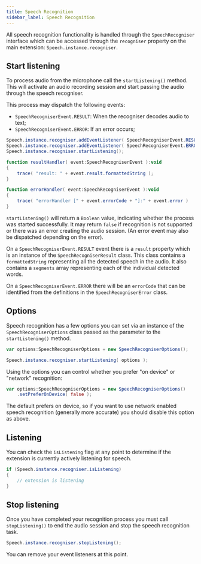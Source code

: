 ```yaml
---
title: Speech Recognition
sidebar_label: Speech Recognition
---
```



All speech recognition functionality is handled through the `SpeechRecogniser` interface which can be accessed through the `recogniser` property on the main extension: `Speech.instance.recogniser`.


## Start listening 

To process audio from the microphone call the `startListening()` method. This will activate an audio recording session and start passing the audio through the speech recogniser.

This process may dispatch the following events:
- `SpeechRecogniserEvent.RESULT`: When the recogniser decodes audio to text;
- `SpeechRecogniserEvent.ERROR`: If an error occurs;
 


```actionscript
Speech.instance.recogniser.addEventListener( SpeechRecogniserEvent.RESULT, resultHandler );
Speech.instance.recogniser.addEventListener( SpeechRecogniserEvent.ERROR, errorHandler );
Speech.instance.recogniser.startListening();

function resultHandler( event:SpeechRecogniserEvent ):void
{
    trace( "result: " + event.result.formattedString );
}

function errorHandler( event:SpeechRecogniserEvent ):void
{
    trace( "errorHandler [" + event.errorCode + "]:" + event.error )
}
```

`startListening()` will return a `Boolean` value, indicating whether the process was started successfully. It may return `false` if recognition is not supported or there was an error creating the audio session. (An error event may also be dispatched depending on the error).


On a `SpeechRecogniserEvent.RESULT` event there is a `result` property which is an instance of the `SpeechRecogniserResult` class. This class contains a `formattedString` representing all the detected speech in the audio. It also contains a `segments` array representing each of the individual detected words.


On a `SpeechRecogniserEvent.ERROR` there will be an `errorCode` that can be identified from the definitions in the `SpeechRecogniserError` class. 



## Options

Speech recognition has a few options you can set via an instance of the `SpeechRecogniserOptions` class passed as the parameter to the `startListening()` method.

```actionscript
var options:SpeechRecogniserOptions = new SpeechRecogniserOptions();

Speech.instance.recogniser.startListening( options );
```

Using the options you can control whether you prefer "on device" or "network" recognition:

```actionscript
var options:SpeechRecogniserOptions = new SpeechRecogniserOptions()
    .setPreferOnDevice( false );
```

The default prefers on device, so if you want to use network enabled speech recognition (generally more accurate) you should disable this option as above. 



## Listening

You can check the `isListening` flag at any point to determine if the extension is currently actively listening for speech.

```actionscript
if (Speech.instance.recogniser.isListening)
{
    // extension is listening
}
```



## Stop listening

Once you have completed your recognition process you must call `stopListening()` to end the audio session and stop the speech recognition task.


```actionscript
Speech.instance.recogniser.stopListening();
```

You can remove your event listeners at this point.


